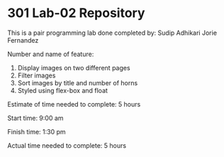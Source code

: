 # 301 Lab-02 Repository

This is a pair programming lab done completed by:
Sudip Adhikari
Jorie Fernandez

Number and name of feature:
1. Display images on two different pages
2. Filter images
3. Sort images by title and number of horns
4. Styled using flex-box and float

Estimate of time needed to complete: 5 hours

Start time: 9:00 am

Finish time: 1:30 pm

Actual time needed to complete: 5 hours

